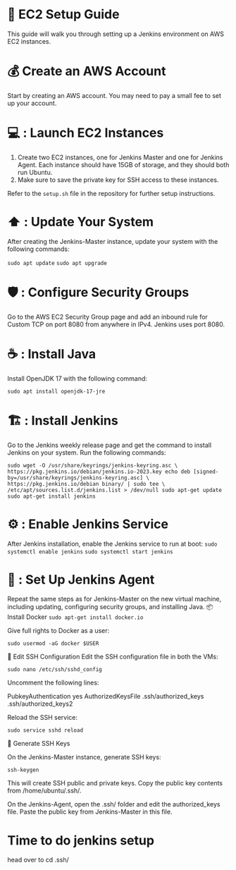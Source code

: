 # :rocket: EC2 Setup Guide

This guide will walk you through setting up a Jenkins environment on AWS EC2 instances.

# :moneybag:  Create an AWS Account 
Start by creating an AWS account. You may need to pay a small fee to set up your account. 

# :computer: : Launch EC2 Instances

1. Create two EC2 instances, one for Jenkins Master and one for Jenkins Agent. Each instance should have 15GB of storage, and they should both run Ubuntu.
2. Make sure to save the private key for SSH access to these instances.

Refer to the `setup.sh` file in the repository for further setup instructions.

# :arrow_up: : Update Your System

After creating the Jenkins-Master instance, update your system with the following commands:

`sudo apt update`
`sudo apt upgrade`

# :shield: : Configure Security Groups
Go to the AWS EC2 Security Group page and add an inbound rule for Custom TCP on port 8080 from anywhere in IPv4. Jenkins uses port 8080.

# :coffee: : Install Java
Install OpenJDK 17 with the following command:

`sudo apt install openjdk-17-jre`

# :building_construction: : Install Jenkins
Go to the Jenkins weekly release page and get the command to install Jenkins on your system. Run the following commands:

`sudo wget -O /usr/share/keyrings/jenkins-keyring.asc \
  https://pkg.jenkins.io/debian/jenkins.io-2023.key
echo deb [signed-by=/usr/share/keyrings/jenkins-keyring.asc] \
  https://pkg.jenkins.io/debian binary/ | sudo tee \
  /etc/apt/sources.list.d/jenkins.list > /dev/null
sudo apt-get update
sudo apt-get install jenkins`

# :gear: : Enable Jenkins Service
After Jenkins installation, enable the Jenkins service to run at boot:
`sudo systemctl enable jenkins`
`sudo systemctl start jenkins`

# :arrows_counterclockwise: : Set Up Jenkins Agent
Repeat the same steps as for Jenkins-Master on the new virtual machine, including updating, configuring security groups, and installing Java.
:package: Install Docker
`sudo apt-get install docker.io`


Give full rights to Docker as a user:

`sudo usermod -aG docker $USER`

:key: Edit SSH Configuration
Edit the SSH configuration file in both the VMs:

`sudo nano /etc/ssh/sshd_config`

Uncomment the following lines:

PubkeyAuthentication yes
AuthorizedKeysFile .ssh/authorized_keys .ssh/authorized_keys2

Reload the SSH service:

`sudo service sshd reload `

:key: Generate SSH Keys

On the Jenkins-Master instance, generate SSH keys:

`ssh-keygen`

This will create SSH public and private keys. Copy the public key contents from /home/ubuntu/.ssh/.

On the Jenkins-Agent, open the .ssh/ folder and edit the authorized_keys file. Paste the public key from Jenkins-Master in this file.

# Time to do jenkins setup
head over to cd .ssh/


